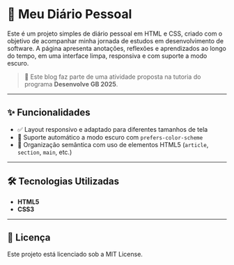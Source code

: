 # 📝 Meu Diário Pessoal

Este é um projeto simples de diário pessoal em HTML e CSS, criado com o objetivo de acompanhar minha jornada de estudos em desenvolvimento de software. A página apresenta anotações, reflexões e aprendizados ao longo do tempo, em uma interface limpa, responsiva e com suporte a modo escuro.

> 🧠 Este blog faz parte de uma atividade proposta na tutoria do programa **Desenvolve GB 2025**.

---

## ✨ Funcionalidades

- ✅ Layout responsivo e adaptado para diferentes tamanhos de tela  
- 🌙 Suporte automático a modo escuro com `prefers-color-scheme`
- 🧾 Organização semântica com uso de elementos HTML5 (`article`, `section`, `main`, etc.)

---

## 🛠️ Tecnologias Utilizadas

- **HTML5**  
- **CSS3**  

---

## 📎 Licença

Este projeto está licenciado sob a MIT License.
